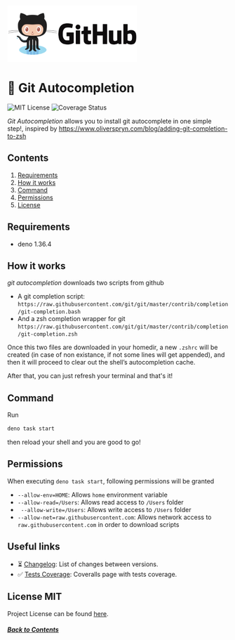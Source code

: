 <img id="logo" alt="Github Autocompletion" src="./public/github.png" height="128" />

# 📣 Git Autocompletion

![MIT License][license-badge]
![Coverage Status][coverage-badge]

_Git Autocompletion_ allows you to install git autocomplete in one simple step!,
inspired by https://www.oliverspryn.com/blog/adding-git-completion-to-zsh

## Contents

1. [Requirements](#requirements)
2. [How it works](#how-it-works)
3. [Command](#command)
4. [Permissions](#permissions)
5. [License](#license-mit)

## Requirements

- deno 1.36.4

## How it works

_git autocompletion_ downloads two scripts from github

- A git completion script:
  `https://raw.githubusercontent.com/git/git/master/contrib/completion/git-completion.bash`
- And a zsh completion wrapper for git
  `https://raw.githubusercontent.com/git/git/master/contrib/completion/git-completion.zsh`

Once this two files are downloaded in your homedir, a new `.zshrc` will be
created (in case of non existance, if not some lines will get appended), and
then it will proceed to clear out the shell’s autocompletion cache.

After that, you can just refresh your terminal and that's it!

## Command

Run

```bash
deno task start
```

then reload your shell and you are good to go!

## Permissions

When executing `deno task start`, following permissions will be granted

- `--allow-env=HOME`: Allows `home` environment variable
- `--allow-read=/Users`: Allows read access to `/Users` folder
- ` --allow-write=/Users`: Allows write access to `/Users` folder
- `--allow-net=raw.githubusercontent.com`: Allows network access to `raw.githubusercontent.com` in order to download scripts

## Useful links

- ⏳ [Changelog][changelog]: List of changes between versions.
- ✅ [Tests Coverage][coverage]: Coveralls page with tests coverage.

## License MIT

Project License can be found [here](LICENSE.md).

[changelog]: https://github.com/RisingSquad/git-autocompletion/blob/main/CHANGELOG.md
[coverage]: https://coveralls.io/github/RisingSquad/git-autocompletion
[license-badge]: https://img.shields.io/badge/license-MIT-007EC7.svg
[coverage-badge]: https://coveralls.io/repos/github/RisingSquad/git-autocompletion/badge.svg?

##### [Back to Contents](#contents)
